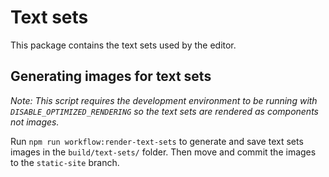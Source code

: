 # Text sets

This package contains the text sets used by the editor.

## Generating images for text sets

_Note: This script requires the development environment to be running with `DISABLE_OPTIMIZED_RENDERING` so the text sets are rendered as components not images._

Run `npm run workflow:render-text-sets` to generate and save text sets images in the `build/text-sets/` folder. Then move and commit the images to the `static-site` branch.
